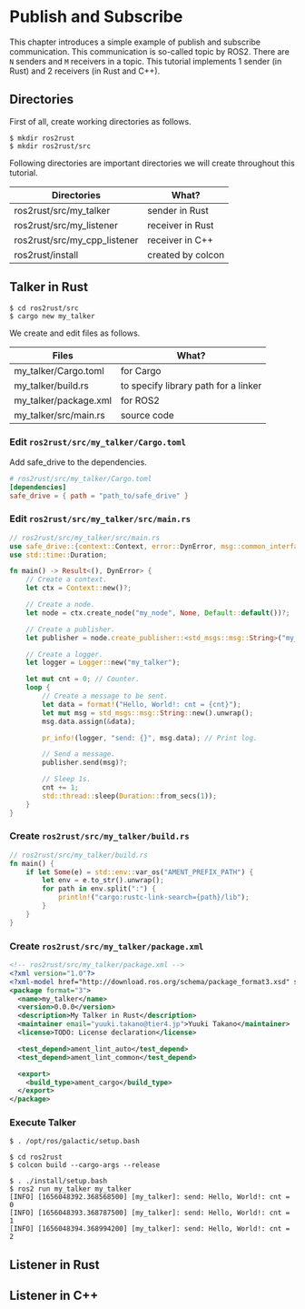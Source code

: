 # Publish and Subscribe

This chapter introduces a simple example of publish and subscribe communication.
This communication is so-called topic by ROS2.
There are `N` senders and `M` receivers in a topic.
This tutorial implements 1 sender (in Rust) and 2 receivers (in Rust and C++).

## Directories

First of all, create working directories as follows.

```text
$ mkdir ros2rust
$ mkdir ros2rust/src
```

Following directories are important directories
we will create throughout this tutorial.

| Directories                  | What?             |
|------------------------------|-------------------|
| ros2rust/src/my_talker       | sender in Rust    |
| ros2rust/src/my_listener     | receiver in Rust  |
| ros2rust/src/my_cpp_listener | receiver in C++   |
| ros2rust/install             | created by colcon |

## Talker in Rust

```text
$ cd ros2rust/src
$ cargo new my_talker
```

We create and edit files as follows.

| Files                 | What?                                |
|-----------------------|--------------------------------------|
| my_talker/Cargo.toml  | for Cargo                            |
| my_talker/build.rs    | to specify library path for a linker |
| my_talker/package.xml | for ROS2                             |
| my_talker/src/main.rs | source code                          |

### Edit `ros2rust/src/my_talker/Cargo.toml`

Add safe_drive to the dependencies.

```toml
# ros2rust/src/my_talker/Cargo.toml
[dependencies]
safe_drive = { path = "path_to/safe_drive" }
```

### Edit `ros2rust/src/my_talker/src/main.rs`

```rust
// ros2rust/src/my_talker/src/main.rs
use safe_drive::{context::Context, error::DynError, msg::common_interfaces::std_msgs};
use std::time::Duration;

fn main() -> Result<(), DynError> {
    // Create a context.
    let ctx = Context::new()?;

    // Create a node.
    let node = ctx.create_node("my_node", None, Default::default())?;

    // Create a publisher.
    let publisher = node.create_publisher::<std_msgs::msg::String>("my_topic", None)?;

    // Create a logger.
    let logger = Logger::new("my_talker");

    let mut cnt = 0; // Counter.
    loop {
        // Create a message to be sent.
        let data = format!("Hello, World!: cnt = {cnt}");
        let mut msg = std_msgs::msg::String::new().unwrap();
        msg.data.assign(&data);

        pr_info!(logger, "send: {}", msg.data); // Print log.

        // Send a message.
        publisher.send(msg)?;

        // Sleep 1s.
        cnt += 1;
        std::thread::sleep(Duration::from_secs(1));
    }
}
```

### Create `ros2rust/src/my_talker/build.rs`

```rust
// ros2rust/src/my_talker/build.rs
fn main() {
    if let Some(e) = std::env::var_os("AMENT_PREFIX_PATH") {
        let env = e.to_str().unwrap();
        for path in env.split(":") {
            println!("cargo:rustc-link-search={path}/lib");
        }
    }
}
```

### Create `ros2rust/src/my_talker/package.xml`

```xml
<!-- ros2rust/src/my_talker/package.xml -->
<?xml version="1.0"?>
<?xml-model href="http://download.ros.org/schema/package_format3.xsd" schematypens="http://www.w3.org/2001/XMLSchema"?>
<package format="3">
  <name>my_talker</name>
  <version>0.0.0</version>
  <description>My Talker in Rust</description>
  <maintainer email="yuuki.takano@tier4.jp">Yuuki Takano</maintainer>
  <license>TODO: License declaration</license>

  <test_depend>ament_lint_auto</test_depend>
  <test_depend>ament_lint_common</test_depend>

  <export>
    <build_type>ament_cargo</build_type>
  </export>
</package>
```

### Execute Talker

```text
$ . /opt/ros/galactic/setup.bash
```

```text
$ cd ros2rust
$ colcon build --cargo-args --release
```

```text
$ . ./install/setup.bash
$ ros2 run my_talker my_talker
[INFO] [1656048392.368568500] [my_talker]: send: Hello, World!: cnt = 0
[INFO] [1656048393.368787500] [my_talker]: send: Hello, World!: cnt = 1
[INFO] [1656048394.368994200] [my_talker]: send: Hello, World!: cnt = 2
```

## Listener in Rust

## Listener in C++
